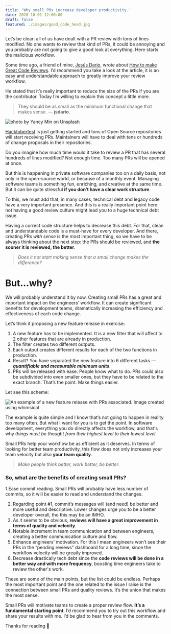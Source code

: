 ```yaml
---
title: 'Why small PRs increase developer productivity.'
date: 2020-10-01 12:00:00
draft: false
featured: ./images/good_code_head.jpg
---
```


Let’s be clear: all of us have dealt with a PR review with tons of lines modified. No one wants to review that kind of PRs, it could be annoying and you probably are not going to give a good look at everything. Here starts the malicious workflow.

Some time ago, a friend of mine, [Jesús Darío](https://jsdario.medium.com/), wrote about [How to make Great Code Reviews](https://itnext.io/how-to-make-great-code-reviews-9fb7d84b77e8). I’d recommend you take a look at the article, it is an easy and understandable approach to greatly improve your review workflow.

He stated that it’s really important to reduce the size of the PRs if you are the contributor. Today I’m willing to explain this concept a little more.

> They should be as small as the minimum functional change that makes sense. — **jsdario**.

![photo by Yancy Min on Unsplash](https://miro.medium.com/max/700/0*E1CbTpVbOAtqSACr)

[Hacktoberfest](https://hacktoberfest.digitalocean.com/) is just getting started and tons of Open Source repositories will start receiving PRs. Maintainers will have to deal with tens or hundreds of change proposals in their repositories.

Do you imagine how much time would it take to review a PR that has several hundreds of lines modified? Not enough time. Too many PRs will be opened at once.

But this is happening in private software companies too on a daily basis, not only in the open-source world, or because of a monthly event.
Managing software teams is something fun, enriching, and creative at the same time. But it can be quite stressful **if you don’t have a clear work structure**.

To this, we must add that, in many cases, technical debt and legacy code have a very important presence. And this is a really important point here: not having a good review culture might lead you to a huge technical debt issue.

Having a correct code structure helps to decrease this debt. For that, clean and understandable code is a must-have for every developer. And there, creating PRs _with sense_ is the most important thing, so we have to be always thinking about the next step: the PRs should be reviewed, and **the sooner it is reviewed, the better**.

> _Does it not start making sense that a small change makes the difference?_

# But...why?

We will probably understand it by now. Creating small PRs has a great and important impact on the engineers’ workflow. It can create significant benefits for development teams, dramatically increasing the efficiency and effectiveness of each code change.

Let’s think it proposing a new feature release in exercise:

1. A new feature has to be implemented. It is a new filter that will affect to 2 other features that are already in production.
2. The filter creates two different outputs.
3. Each output creates different results for each of the two functions in production.
4. Result? You have separated the new feature into 6 different tasks — **_quantifiable and measurable minimum units_**.
5. PRs will be released with ease. People know what to do. PRs could also be subdivided into even smaller ones, but they have to be related to the exact branch. That’s the point. Make things easier.

Let see this scheme:

![An example of a new feature release with PRs associated. Image created using whimsical](https://miro.medium.com/max/700/1*dlGAR8l3RPu-VsUHzm-CbQ.png)

The example is quite simple and I know that’s not going to happen in reality too many often. But what I want for you is to get the point. In software development, everything you do directly affects the workflow, and that's why _things must be thought from their highest level to their lowest level_.

Small PRs help your workflow be as efficient as it deserves. In terms of looking for better team productivity, this flow does not only increases your team velocity but also **your team quality**.

> _Make people think better, work better, be better._

### So, what are the benefits of creating small PRs?

1.Ease commit reading. Small PRs will probably have less number of commits, so it will be easier to read and understand the changes.

2. Regarding point #1, commit’s messages will (and need) be better and more useful and descriptive. Lower changes urge you to be a better developer overall, tho this may be an IMHO.
3. As it seems to be obvious, **reviews will have a great improvement in terms of quality and velocity**.
4. Notable increment in team communication and between engineers, creating a better communication culture and flow.
5. Enhance engineers’ motivation. For this I mean engineers won’t see their PRs in the “pending reviews” dashboard for a long time, since the workflow velocity will be greatly improved.
6. Decrease drastically tech debt since the **code reviews will be done in a better way and with more frequency**, boosting time engineers take to review the other's work.

These are some of the main points, but the list could be endless.
Perhaps the most important point and the one related to the issue I raise is the connection between small PRs and quality reviews. It’s the union that makes the most sense.

Small PRs will motivate teams to create a proper review flow. **It’s a fundamental starting point**. I’d recommend you to try out this workflow and share your results with me. I’d be glad to hear from you in the comments.

Thanks for reading 🙌
